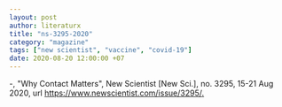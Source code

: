 ```yaml
---
layout: post
author: literaturx
title: "ns-3295-2020"
category: "magazine"
tags: ["new scientist", "vaccine", "covid-19"]
date: 2020-08-20 12:00:00 +07
---
```


-, "Why Contact Matters", New Scientist [New Sci.], no. 3295, 15-21 Aug 2020, url <https://www.newscientist.com/issue/3295/>[.](https://drive.google.com/file/d/1Rg5IRhVsbuIGQo1ZR48P8wJlYWv2Icez/view?usp=sharing)
